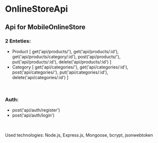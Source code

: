 # OnlineStoreApi

## Api for MobileOnlineStore
### 2 Enteties:
* Product [
    get('api/products/'),
    get('api/products/:id'),
    get('api/products/category/:id'),
    post('api/products/'),
    put('api/products/:id'),
    delete('api/products/:id')
]
* Category [
    get('api/categories/'),
    get('api/categories/:id'),
    post('api/categories/'),
    put('api/categories/:id'),
    delete('api/categories/:id')
]
<br>

### Auth:
* post('api/auth/register')
* post('api/auth/login')

<br>
<br>
Used technologies: Node.js, Express.js, Mongoose, bcrypt, jsonwebtoken
